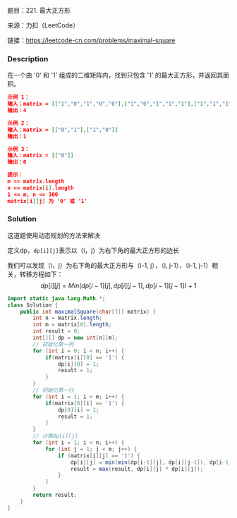题目：221. 最大正方形

来源：力扣（LeetCode）

链接：https://leetcode-cn.com/problems/maximal-square


### Description

在一个由 '0' 和 '1' 组成的二维矩阵内，找到只包含 '1' 的最大正方形，并返回其面积。

 

```json
示例 1：
输入：matrix = [["1","0","1","0","0"],["1","0","1","1","1"],["1","1","1","1","1"],["1","0","0","1","0"]]
输出：4

示例 2：
输入：matrix = [["0","1"],["1","0"]]
输出：1

示例 3：
输入：matrix = [["0"]]
输出：0

提示：
m == matrix.length
n == matrix[i].length
1 <= m, n <= 300
matrix[i][j] 为 '0' 或 '1'
```



### Solution

这道题使用动态规划的方法来解决

定义dp，`dp[i][j]`表示以（i，j）为右下角的最大正方形的边长

我们可以发现（i，j）为右下角的最大正方形与（i-1, j），（i, j-1），（i-1, j-1）相关，转移方程如下：
$$
dp[i][j] = Min(dp[i-1][j], dp[i][j-1], dp[i-1][j-1]) + 1
$$

```java
import static java.lang.Math.*;
class Solution {
    public int maximalSquare(char[][] matrix) {
        int n = matrix.length;
        int m = matrix[0].length;
        int result = 0;
        int[][] dp = new int[n][m];
        // 初始化第一列
        for (int i = 0; i < n; i++) {
            if(matrix[i][0] == '1') {
                dp[i][0] = 1;
                result = 1;
            }
        }
        // 初始化第一行
        for (int i = 1; i < m; i++) {
            if(matrix[0][i] == '1') {
                dp[0][i] = 1;
                result = 1;
            }
        }
        // 计算dp[i][j]
        for (int i = 1; i < n; i++) {
            for (int j = 1; j < m; j++) {
                if (matrix[i][j] == '1') {
                    dp[i][j] = min(min(dp[i-1][j], dp[i][j-1]), dp[i-1][j-1]) + 1;
                    result = max(result, dp[i][j] * dp[i][j]);
                }
            }
        }
        return result;
    }
}
```

